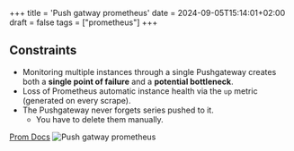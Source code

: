 +++
title = 'Push gatway prometheus'
date = 2024-09-05T15:14:01+02:00
draft = false 
tags = ["prometheus"]
+++

## Constraints
- Monitoring multiple instances through a single Pushgateway creates both a **single point of failure** and a **potential bottleneck**.
- Loss of Prometheus automatic instance health via the `up` metric (generated on every scrape).
- The Pushgateway never forgets series pushed to it.
    - You have to delete them manually.

[Prom Docs](https://prometheus.io/docs/instrumenting/pushing/)
![Push gatway prometheus](/Notes/push_gatway_prometheus_visual.png)
